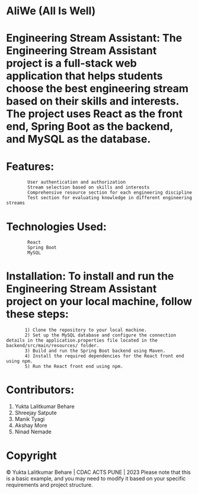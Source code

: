 # AliWe (All Is Well)
# Engineering Stream Assistant: The Engineering Stream Assistant project is a full-stack web application that helps students choose the best engineering stream based on their skills and interests. The project uses                                  React as the front end, Spring Boot as the backend, and MySQL as the database.
# Features:
            User authentication and authorization
            Stream selection based on skills and interests
            Comprehensive resource section for each engineering discipline
            Test section for evaluating knowledge in different engineering streams
# Technologies Used:
            React
            Spring Boot
            MySQL
# Installation: To install and run the Engineering Stream Assistant project on your local machine, follow these steps:
           1) Clone the repository to your local machine.
           2) Set up the MySQL database and configure the connection details in the application.properties file located in the backend/src/main/resources/ folder.
           3) Build and run the Spring Boot backend using Maven.
           4) Install the required dependencies for the React front end using npm.
           5) Run the React front end using npm.
# Contributors:
   1) Yukta Lalitkumar Behare
   2) Shreejay Satpute
   3) Manik Tyagi
   4) Akshay More
   5) Ninad Nemade
# Copyright
 &copy; Yukta Lalitkumar Behare | CDAC ACTS PUNE | 2023
Please note that this is a basic example, and you may need to modify it based on your specific requirements and project structure.
